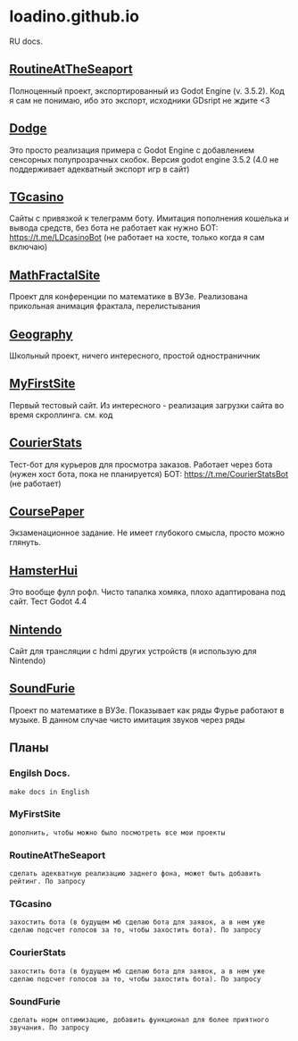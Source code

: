 # loadino.github.io

RU docs.

## [RoutineAtTheSeaport](https://loadino.github.io/RoutineAtTheSeaport)

Полноценный проект, экспортированный из Godot Engine (v. 3.5.2). Код я сам не понимаю, ибо это экспорт, исходники GDsript не ждите <3

## [Dodge](https://loadino.github.io/Dodge)

Это просто реализация примера с Godot Engine с добавлением сенсорных полупрозрачных скобок.
Версия godot engine 3.5.2 (4.0 не поддерживает адекватный экспорт игр в сайт)

## [TGcasino](https://loadino.github.io/TGcasino)

Сайты с привязкой к телеграмм боту. Имитация пополнения кошелька и вывода средств, без бота не работает как нужно
БОТ: https://t.me/LDcasinoBot (не работает на хосте, только когда я сам включаю)

## [MathFractalSite](https://loadino.github.io/MathFractalSite)

Проект для конференции по математике в ВУЗе. Реализована прикольная анимация фрактала, перелистывания

## [Geography](https://loadino.github.io/Geography)

Школьный проект, ничего интересного, простой одностраничник

## [MyFirstSite](https://loadino.github.io/MyFirstSite)

Первый тестовый сайт. Из интересного - реализация загрузки сайта во время скроллинга. см. код

## [CourierStats](https://loadino.github.io/CourierStats)

Тест-бот для курьеров для просмотра заказов. Работает через бота (нужен хост бота, пока не планируется)
БОТ: https://t.me/CourierStatsBot (не работает)

## [CoursePaper](https://loadino.github.io/CoursePaper)

Экзаменационное задание. Не имеет глубокого смысла, просто можно глянуть.

## [HamsterHui](https://loadino.github.io/HamsterHui)

Это вообще фулл рофл. Чисто тапалка хомяка, плохо адаптирована под сайт. Тест Godot 4.4

## [Nintendo](https://loadino.github.io/Nintendo)

Сайт для трансляции с hdmi других устройств (я использую для Nintendo)

## [SoundFurie](https://loadino.github.io/SoundFurie)

Проект по математике в ВУЗе. Показывает как ряды Фурье работают в музыке. В данном случае чисто имитация звуков через ряды

## Планы

### Engilsh Docs.
    make docs in English

### MyFirstSite

    дополнить, чтобы можно было посмотреть все мои проекты

### RoutineAtTheSeaport

    сделать адекватную реализацию заднего фона, может быть добавить рейтинг. По запросу

### TGcasino

    захостить бота (в будущем мб сделаю бота для заявок, а в нем уже сделаю подсчет голосов за то, чтобы захостить бота). По запросу

### CourierStats

    захостить бота (в будущем мб сделаю бота для заявок, а в нем уже сделаю подсчет голосов за то, чтобы захостить бота). По запросу

### SoundFurie

    сделать норм оптимизацию, добавить функционал для более приятного звучания. По запросу
